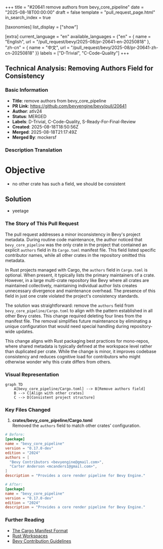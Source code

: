 +++
title = "#20641 remove authors from bevy_core_pipeline"
date = "2025-08-18T00:00:00"
draft = false
template = "pull_request_page.html"
in_search_index = true

[taxonomies]
list_display = ["show"]

[extra]
current_language = "en"
available_languages = {"en" = { name = "English", url = "/pull_request/bevy/2025-08/pr-20641-en-20250818" }, "zh-cn" = { name = "中文", url = "/pull_request/bevy/2025-08/pr-20641-zh-cn-20250818" }}
labels = ["D-Trivial", "C-Code-Quality"]
+++

## Technical Analysis: Removing Authors Field for Consistency

### Basic Information
- **Title**: remove authors from bevy_core_pipeline
- **PR Link**: https://github.com/bevyengine/bevy/pull/20641
- **Author**: atlv24
- **Status**: MERGED
- **Labels**: D-Trivial, C-Code-Quality, S-Ready-For-Final-Review
- **Created**: 2025-08-18T18:50:56Z
- **Merged**: 2025-08-18T21:17:49Z
- **Merged By**: mockersf

### Description Translation
# Objective

- no other crate has such a field, we should be consistent

## Solution

- yeetage

### The Story of This Pull Request

The pull request addresses a minor inconsistency in Bevy's project metadata. During routine code maintenance, the author noticed that `bevy_core_pipeline` was the only crate in the project that contained an explicit `authors` field in its `Cargo.toml` manifest file. This field listed specific contributor names, while all other crates in the repository omitted this metadata.

In Rust projects managed with Cargo, the `authors` field in `Cargo.toml` is optional. When present, it typically lists the primary maintainers of a crate. However, in a large multi-crate repository like Bevy where all crates are maintained collectively, maintaining individual author lists creates unnecessary divergence and maintenance overhead. The presence of this field in just one crate violated the project's consistency standards.

The solution was straightforward: remove the `authors` field from `bevy_core_pipeline/Cargo.toml` to align with the pattern established in all other Bevy crates. This change required deleting four lines from the manifest file. The removal simplifies future maintenance by eliminating a unique configuration that would need special handling during repository-wide updates.

This change aligns with Rust packaging best practices for mono-repos, where shared metadata is typically defined at the workspace level rather than duplicated per crate. While the change is minor, it improves codebase consistency and reduces cognitive load for contributors who might otherwise wonder why this crate differs from others.

### Visual Representation

```mermaid
graph TD
    A[bevy_core_pipeline/Cargo.toml] --> B[Remove authors field]
    B --> C[Align with other crates]
    C --> D[Consistent project structure]
```

### Key Files Changed

1. **crates/bevy_core_pipeline/Cargo.toml**  
   Removed the `authors` field to match other crates' configuration.

```toml
# Before:
[package]
name = "bevy_core_pipeline"
version = "0.17.0-dev"
edition = "2024"
authors = [
  "Bevy Contributors <bevyengine@gmail.com>",
  "Carter Anderson <mcanders1@gmail.com>",
]
description = "Provides a core render pipeline for Bevy Engine."
```

```toml
# After:
[package]
name = "bevy_core_pipeline"
version = "0.17.0-dev"
edition = "2024"
description = "Provides a core render pipeline for Bevy Engine."
```

### Further Reading
- [The Cargo Manifest Format](https://doc.rust-lang.org/cargo/reference/manifest.html)
- [Rust Workspaces](https://doc.rust-lang.org/book/ch14-03-cargo-workspaces.html)
- [Bevy Contribution Guidelines](https://github.com/bevyengine/bevy/blob/main/CONTRIBUTING.md)